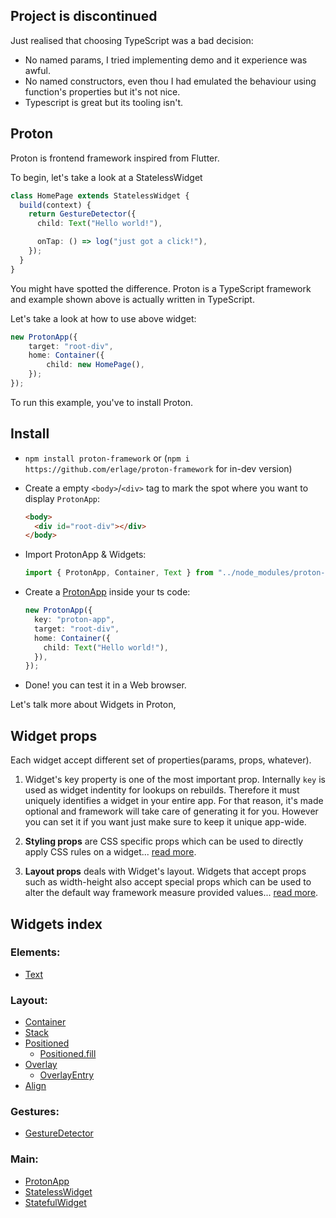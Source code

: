 ## Project is discontinued

Just realised that choosing TypeScript was a bad decision:
  - No named params, I tried implementing demo and it experience was awful.
  - No named constructors, even thou I had emulated the behaviour using function's properties but it's not nice. 
  - Typescript is great but its tooling isn't.

## Proton

Proton is frontend framework inspired from Flutter.

To begin, let's take a look at a StatelessWidget

```typescript
class HomePage extends StatelessWidget {
  build(context) {
    return GestureDetector({
      child: Text("Hello world!"),

      onTap: () => log("just got a click!"),
    });
  }
}
```

You might have spotted the difference. Proton is a TypeScript framework and example shown above is actually written in TypeScript.

Let's take a look at how to use above widget:

```typescript
new ProtonApp({
    target: "root-div",
    home: Container({
        child: new HomePage(),
    });
});
```

To run this example, you've to install Proton.

## Install

- `npm install proton-framework` or (`npm i https://github.com/erlage/proton-framework` for in-dev version)

- Create a empty `<body>`/`<div>` tag to mark the spot where you want to display `ProtonApp`:

  ```html
  <body>
    <div id="root-div"></div>
  </body>
  ```

- Import ProtonApp & Widgets:

  ```typescript
  import { ProtonApp, Container, Text } from "../node_modules/proton-framework/dist/proton.js";
  ```

- Create a [ProtonApp](https://github.com/erlage/proton-framework/blob/main/src/proton/widgets/main/proton_app.ts) inside your ts code:

  ```typescript
  new ProtonApp({
    key: "proton-app",
    target: "root-div",
    home: Container({
      child: Text("Hello world!"),
    }),
  });
  ```

- Done! you can test it in a Web browser.

Let's talk more about Widgets in Proton,

## Widget props

Each widget accept different set of properties(params, props, whatever).

1. Widget's key property is one of the most important prop. Internally `key` is used as widget indentity for lookups on rebuilds. Therefore it must uniquely identifies a widget in your entire app. For that reason, it's made optional and framework will take care of generating it for you. However you can set it if you want just make sure to keep it unique app-wide.

2. **Styling props** are CSS specific props which can be used to directly apply CSS rules on a widget... [read more](https://github.com/erlage/proton-framework/blob/main/doc/props/styling_props.md).

3. **Layout props** deals with Widget's layout. Widgets that accept props such as width-height also accept special props which can be used to alter the default way framework measure provided values... [read more](https://github.com/erlage/proton-framework/blob/main/doc/props/layout_props.md).

## Widgets index

### Elements:

- [Text](https://github.com/erlage/proton-framework/blob/main/doc/widget/elements/text.md)

### Layout:

- [Container](https://github.com/erlage/proton-framework/blob/main/doc/widget/layout/container.md)
- [Stack](https://github.com/erlage/proton-framework/blob/main/doc/widget/layout/stack.md)
- [Positioned](https://github.com/erlage/proton-framework/blob/main/doc/widget/layout/positioned.md)
  - [Positioned.fill](https://github.com/erlage/proton-framework/blob/main/doc/widget/layout/positioned.fill.md)
- [Overlay](https://github.com/erlage/proton-framework/blob/main/doc/widget/layout/overlay.md)
  - [OverlayEntry](https://github.com/erlage/proton-framework/blob/main/doc/widget/layout/overlay.md)
- [Align](https://github.com/erlage/proton-framework/blob/main/doc/widget/layout/align.md)

### Gestures:

- [GestureDetector](https://github.com/erlage/proton-framework/blob/main/doc/widget/gestures/gesture_detector.md)

### Main:

- [ProtonApp](https://github.com/erlage/proton-framework/blob/main/doc/widget/main/proton_app.md)
- [StatelessWidget](https://github.com/erlage/proton-framework/blob/main/doc/widget/main/stateless_widget.md)
- [StatefulWidget](https://github.com/erlage/proton-framework/blob/main/doc/widget/main/stateful_widget.md)
